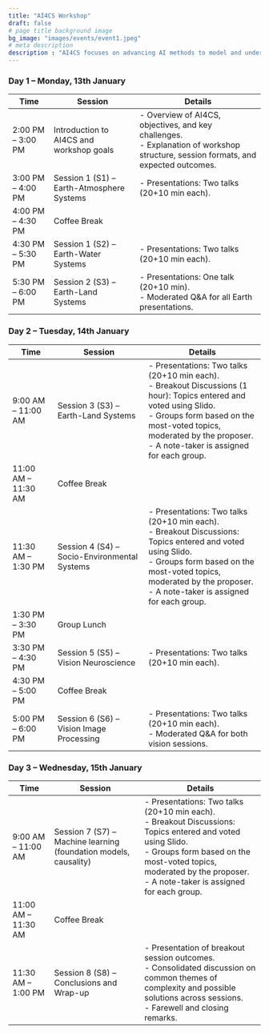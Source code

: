 ```yaml
---
title: "AI4CS Workshop"
draft: false
# page title background image
bg_image: "images/events/event1.jpeg"
# meta description
description : "AI4CS focuses on advancing AI methods to model and understand complex systems, including the visual brain, Earth systems, and socio-environmental interactions. With growing observational data, improved mechanistic models, and advanced machine learning, we can now monitor, predict, and analyze diverse variables. However, current approaches face key challenges: inefficiency with complex data, lack of adherence to physical laws, and limited fundamental insights. AI4CS addresses these issues with innovative, physics-aware, causality-driven AI solutions. This workshop brings together researchers to share advancements, generate new ideas, and promote interdisciplinary collaboration to enhance understanding of interconnected systems and tackle pressing global challenges."
---
```


### Day 1 – Monday, 13th January

| Time                | Session                                      | Details                                                                 |
|---------------------|----------------------------------------------|-------------------------------------------------------------------------|
| 2:00 PM – 3:00 PM   | Introduction to AI4CS and workshop goals     | - Overview of AI4CS, objectives, and key challenges.<br>- Explanation of workshop structure, session formats, and expected outcomes. |
| 3:00 PM – 4:00 PM   | Session 1 (S1) – Earth-Atmosphere Systems    | - Presentations: Two talks (20+10 min each).                            |
| 4:00 PM – 4:30 PM   | Coffee Break                                 |                                                                         |
| 4:30 PM – 5:30 PM   | Session 1 (S2) – Earth-Water Systems         | - Presentations: Two talks (20+10 min each).                            |
| 5:30 PM – 6:00 PM   | Session 2 (S3) – Earth-Land Systems          | - Presentations: One talk (20+10 min).<br>- Moderated Q&A for all Earth presentations. |

### Day 2 – Tuesday, 14th January

| Time                | Session                                      | Details                                                                 |
|---------------------|----------------------------------------------|-------------------------------------------------------------------------|
| 9:00 AM – 11:00 AM  | Session 3 (S3) – Earth-Land Systems          | - Presentations: Two talks (20+10 min each).<br>- Breakout Discussions (1 hour): Topics entered and voted using Slido.<br>- Groups form based on the most-voted topics, moderated by the proposer.<br>- A note-taker is assigned for each group. |
| 11:00 AM – 11:30 AM | Coffee Break                                 |                                                                         |
| 11:30 AM – 1:30 PM  | Session 4 (S4) – Socio-Environmental Systems | - Presentations: Two talks (20+10 min each).<br>- Breakout Discussions: Topics entered and voted using Slido.<br>- Groups form based on the most-voted topics, moderated by the proposer.<br>- A note-taker is assigned for each group. |
| 1:30 PM – 3:30 PM   | Group Lunch                                  |                                                                         |
| 3:30 PM – 4:30 PM   | Session 5 (S5) – Vision Neuroscience         | - Presentations: Two talks (20+10 min each).                            |
| 4:30 PM – 5:00 PM   | Coffee Break                                 |                                                                         |
| 5:00 PM – 6:00 PM   | Session 6 (S6) – Vision Image Processing     | - Presentations: Two talks (20+10 min each).<br>- Moderated Q&A for both vision sessions. |

### Day 3 – Wednesday, 15th January

| Time                | Session                                      | Details                                                                 |
|---------------------|----------------------------------------------|-------------------------------------------------------------------------|
| 9:00 AM – 11:00 AM  | Session 7 (S7) – Machine learning (foundation models, causality) | - Presentations: Two talks (20+10 min each).<br>- Breakout Discussions: Topics entered and voted using Slido.<br>- Groups form based on the most-voted topics, moderated by the proposer.<br>- A note-taker is assigned for each group. |
| 11:00 AM – 11:30 AM | Coffee Break                                 |                                                                         |
| 11:30 AM – 1:00 PM  | Session 8 (S8) – Conclusions and Wrap-up     | - Presentation of breakout session outcomes.<br>- Consolidated discussion on common themes of complexity and possible solutions across sessions.<br>- Farewell and closing remarks. |
